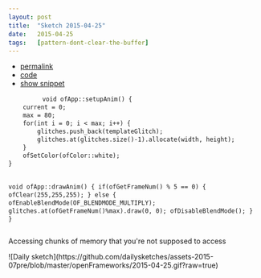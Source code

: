 ```yaml
---
layout: post
title:  "Sketch 2015-04-25"
date:   2015-04-25
tags:   [pattern-dont-clear-the-buffer]
---
```

<div class="code">
    <ul>
        <li><a href="{% post_url 2015-04-25-sketch %}">permalink</a></li>
        <li><a href="https://github.com/dailysketches/sketches-2015-07pre/tree/master/2015-04-25">code</a></li>
        <li><a href="#" class="snippet-button">show snippet</a></li>
    </ul>
    <pre class="snippet">
        <code class="cpp">void ofApp::setupAnim() {
    current = 0;
    max = 80;
    for(int i = 0; i < max; i++) {
        glitches.push_back(templateGlitch);
        glitches.at(glitches.size()-1).allocate(width, height);
    }
    ofSetColor(ofColor::white);
}

void ofApp::drawAnim() {
    if(ofGetFrameNum() % 5 == 0) {
        ofClear(255,255,255);
    } else {
        ofEnableBlendMode(OF_BLENDMODE_MULTIPLY);
        glitches.at(ofGetFrameNum()%max).draw(0, 0);
        ofDisableBlendMode();
    }
}</code>
    </pre>
</div>
<p class="description">Accessing chunks of memory that you're not supposed to access</p>
![Daily sketch](https://github.com/dailysketches/assets-2015-07pre/blob/master/openFrameworks/2015-04-25.gif?raw=true)

